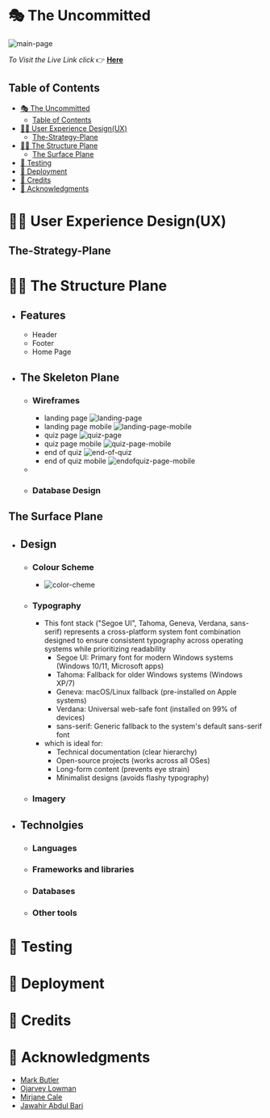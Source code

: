 # 🎭 The Uncommitted

![main-page](documents/images/responsive.png.png)

*To Visit the Live Link click* 👉 **[Here](https://uncommitted-quiz-1141a858de24.herokuapp.com/)**

## Table of Contents

- [🎭 The Uncommitted](#-the-uncommitted)
  - [Table of Contents](#table-of-contents)
- [🧑‍💻 User Experience Design(UX)](#-user-experience-designux)
  - [The-Strategy-Plane](#the-strategy-plane)
- [✍🏻 The Structure Plane](#-the-structure-plane)
  - [The Surface Plane](#the-surface-plane)
- [📝 Testing](#-testing)
- [🚀 Deployment](#-deployment)
- [🌟 Credits](#-credits)
- [💌 Acknowledgments](#-acknowledgments)


# 🧑‍💻 User Experience Design(UX)
  ## The-Strategy-Plane

# ✍🏻 The Structure Plane

  - ## Features
     - Header
     - Footer
     - Home Page
  - ## The Skeleton Plane
    - ### Wireframes
      - landing page ![landing-page](documents/images/landing-page.png)
      - landing page mobile ![landing-page-mobile](documents/images/landing-page-mobile.png)
      - quiz page ![quiz-page](documents/images/quiz-page.png)
      -  quiz page mobile ![quiz-page-mobile](documents/images/quiz-page-mobile.png)
      - end of quiz ![end-of-quiz](documents/images/end-of-quiz.png)
      - end of quiz mobile ![endofquiz-page-mobile](documents/images/endofquiz-page-mobile.png)
    - 
    - ### Database Design

## The Surface Plane
 - ## Design
    - ### Colour Scheme
      - ![color-cheme](documents/images/color-scheme.png)
    - ### Typography
      - This font stack ("Segoe UI", Tahoma, Geneva, Verdana, sans-serif) represents a cross-platform system font combination designed to ensure consistent typography across operating systems while prioritizing readability
        - Segoe UI: Primary font for modern Windows systems (Windows 10/11, Microsoft apps)
        - Tahoma: Fallback for older Windows systems (Windows XP/7)
        - Geneva: macOS/Linux fallback (pre-installed on Apple systems)
        - Verdana: Universal web-safe font (installed on 99% of devices)
        - sans-serif: Generic fallback to the system's default sans-serif font
      - which is ideal for:
        - Technical documentation (clear hierarchy)
        - Open-source projects (works across all OSes)
        - Long-form content (prevents eye strain)
        - Minimalist designs (avoids flashy typography)
    - ### Imagery
 - ## Technolgies
    - ### Languages
    - ### Frameworks and libraries
    - ### Databases
    - ### Other tools

# 📝 Testing

# 🚀 Deployment

# 🌟 Credits

# 💌 Acknowledgments
  - [Mark Butler](https://github.com/Mbutler1991)
  - [Ojarvey Lowman](https://github.com/OJarvey)
  - [Mirjane Cale](https://github.com/mirjanacale)
  - [Jawahir Abdul Bari](https://github.com/Jawahir01)
